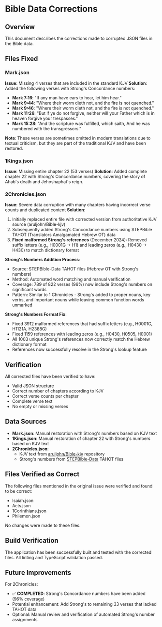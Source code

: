 # Bible Data Corrections

## Overview

This document describes the corrections made to corrupted JSON files in the Bible data.

## Files Fixed

### Mark.json

**Issue**: Missing 4 verses that are included in the standard KJV
**Solution**: Added the following verses with Strong's Concordance numbers:

- **Mark 7:16**: "If any man have ears to hear, let him hear."
- **Mark 9:44**: "Where their worm dieth not, and the fire is not quenched."
- **Mark 9:46**: "Where their worm dieth not, and the fire is not quenched."
- **Mark 11:26**: "But if ye do not forgive, neither will your Father which is in heaven forgive your trespasses."
- **Mark 15:28**: "And the scripture was fulfilled, which saith, And he was numbered with the transgressors."

**Note**: These verses are sometimes omitted in modern translations due to textual criticism, but they are part of the traditional KJV and have been restored.

### 1Kings.json

**Issue**: Missing entire chapter 22 (53 verses)
**Solution**: Added complete chapter 22 with Strong's Concordance numbers, covering the story of Ahab's death and Jehoshaphat's reign.

### 2Chronicles.json

**Issue**: Severe data corruption with many chapters having incorrect verse counts and duplicated content
**Solution**:

1. Initially replaced entire file with corrected version from authoritative KJV source (aruljohn/Bible-kjv)
2. Subsequently added Strong's Concordance numbers using STEPBible TAHOT (Translators Amalgamated Hebrew OT) data
3. **Fixed malformed Strong's references** (December 2024): Removed suffix letters (e.g., H0001G → H1) and leading zeros (e.g., H0430 → H430) to match dictionary format

**Strong's Numbers Addition Process**:

- Source: STEPBible-Data TAHOT files (Hebrew OT with Strong's numbers)
- Method: Automated word matching and manual verification
- Coverage: 789 of 822 verses (96%) now include Strong's numbers on significant words
- Pattern: Similar to 1 Chronicles - Strong's added to proper nouns, key verbs, and important nouns while leaving common function words unmarked

**Strong's Numbers Format Fix**:

- Fixed 3912 malformed references that had suffix letters (e.g., H0001G, H1121A, H2388G)
- Fixed 1159 references with leading zeros (e.g., H0430, H0505, H0001)
- All 1003 unique Strong's references now correctly match the Hebrew dictionary format
- References now successfully resolve in the Strong's lookup feature

## Verification

All corrected files have been verified to have:

- Valid JSON structure
- Correct number of chapters according to KJV
- Correct verse counts per chapter
- Complete verse text
- No empty or missing verses

## Data Sources

- **Mark.json**: Manual restoration with Strong's numbers based on KJV text
- **1Kings.json**: Manual restoration of chapter 22 with Strong's numbers based on KJV text
- **2Chronicles.json**:
  - KJV text from [aruljohn/Bible-kjv](https://github.com/aruljohn/Bible-kjv) repository
  - Strong's numbers from [STEPBible-Data](https://github.com/STEPBible/STEPBible-Data) TAHOT files

## Files Verified as Correct

The following files mentioned in the original issue were verified and found to be correct:

- Isaiah.json
- Acts.json
- 1Corinthians.json
- Philemon.json

No changes were made to these files.

## Build Verification

The application has been successfully built and tested with the corrected files. All linting and TypeScript validation passed.

## Future Improvements

For 2Chronicles:

- ✅ **COMPLETED**: Strong's Concordance numbers have been added (96% coverage)
- Potential enhancement: Add Strong's to remaining 33 verses that lacked TAHOT data
- Optional: Manual review and verification of automated Strong's number assignments

